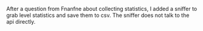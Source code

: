After a question from Fnanfne about collecting statistics, I added a sniffer to grab
level statistics and save them to csv. The sniffer does not talk to the api directly.